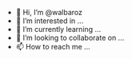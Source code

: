 - 👋 Hi, I’m @walbaroz
- 👀 I’m interested in ...
- 🌱 I’m currently learning ...
- 💞️ I’m looking to collaborate on ...
- 📫 How to reach me ...

<!---
walbaroz/walbaroz is a ✨ special ✨ repository because its `README.md` (this file) appears on your GitHub profile.
You can click the Preview link to take a look at your changes.
--->
